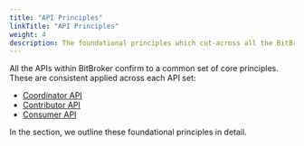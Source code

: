 ```yaml
---
title: "API Principles"
linkTitle: "API Principles"
weight: 4
description: The foundational principles which cut-across all the BitBroker API sets
---
```


All the APIs within BitBroker confirm to a common set of core principles. These are consistent applied across each API set:

* [Coordinator API](todo)
* [Contributor API](todo)
* [Consumer API](todo)

In the section, we outline these foundational principles in detail.
